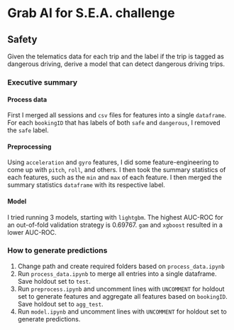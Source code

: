 # Grab AI for S.E.A. challenge
## Safety
Given the telematics data for each trip and the label if the trip is tagged as dangerous driving, derive a model that can detect dangerous driving trips.

### Executive summary
#### Process data
First I merged all sessions and `csv` files for features into a single `dataframe`. For each `bookingID` that has labels of both `safe` and `dangerous`, I removed the `safe` label.
#### Preprocessing
Using `acceleration` and `gyro` features, I did some feature-engineering to come up with `pitch`, `roll`, and others. I then took the summary statistics of each features, such as the `min` and `max` of each feature. I then merged the summary statistics `dataframe` with its respective label.
#### Model
I tried running 3 models, starting with `lightgbm`. The highest AUC-ROC for an out-of-fold validation strategy is 0.69767. `gam` and `xgboost` resulted in a lower AUC-ROC.

### How to generate predictions
1. Change path and create required folders based on `process_data.ipynb`
2. Run `process_data.ipynb` to merge all entries into a single dataframe. Save holdout set to `test`.
3. Run `preprocess.ipynb` and uncomment lines with `UNCOMMENT` for holdout set to generate features and aggregate all features based on `bookingID`. Save holdout set to `agg_test`.
4. Run `model.ipynb` and uncomment lines with `UNCOMMENT` for holdout set to generate predictions.
